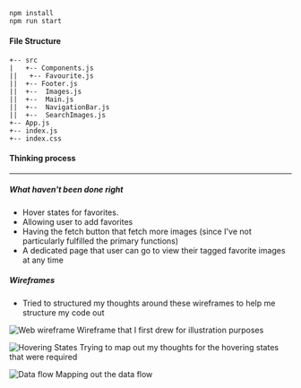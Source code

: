 ##
```
npm install
npm run start
```

#### File Structure
```
+-- src
|   +-- Components.js
||   +-- Favourite.js
||  +-- Footer.js
||  +--  Images.js
||  +--  Main.js
||  +--  NavigationBar.js
||  +--  SearchImages.js
+-- App.js
+-- index.js    
+-- index.css
```


#### Thinking process
------

##### What haven't been done right
- Hover states for favorites.
- Allowing user to add favorites
- Having the fetch button that fetch more images (since I've not particularly fulfilled the primary functions)
- A dedicated page that user can go to view their tagged favorite images at any time

##### Wireframes
- Tried to structured my thoughts around these wireframes to help me structure my code out

![Web wireframe](https://ariel-2359media.herokuapp.com/web-wireframe.jpg "Web-wireframe")
Wireframe that I first drew for illustration purposes

![Hovering States](https://ariel-2359media.herokuapp.com/hovering-states.jpg "Hovering states")
Trying to map out my thoughts for the hovering states that were required

![Data flow](https://ariel-2359media.herokuapp.com/data-flow.jpg "Data flow")
Mapping out the data flow
